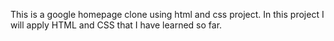 This is a google homepage clone using html and css project. In this project I will apply HTML and CSS that I have learned so far.
